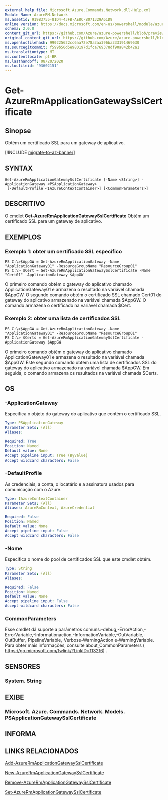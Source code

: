 ```yaml
---
external help file: Microsoft.Azure.Commands.Network.dll-Help.xml
Module Name: AzureRM.Network
ms.assetid: 919B3755-81D4-43FB-AE8C-B071329A61D9
online version: https://docs.microsoft.com/en-us/powershell/module/azurerm.network/get-azurermapplicationgatewaysslcertificate
schema: 2.0.0
content_git_url: https://github.com/Azure/azure-powershell/blob/preview/src/ResourceManager/Network/Commands.Network/help/Get-AzureRmApplicationGatewaySslCertificate.md
original_content_git_url: https://github.com/Azure/azure-powershell/blob/preview/src/ResourceManager/Network/Commands.Network/help/Get-AzureRmApplicationGatewaySslCertificate.md
ms.openlocfilehash: 990225622cc6aa72e78a3aa396ba333191469630
ms.sourcegitcommit: f599b50d5e980197d1fca769378df90a842b42a1
ms.translationtype: MT
ms.contentlocale: pt-BR
ms.lasthandoff: 08/20/2020
ms.locfileid: "93602151"
---
```

# Get-AzureRmApplicationGatewaySslCertificate

## Sinopse
Obtém um certificado SSL para um gateway de aplicativo.

[!INCLUDE [migrate-to-az-banner](../../includes/migrate-to-az-banner.md)]

## SYNTAX

```
Get-AzureRmApplicationGatewaySslCertificate [-Name <String>] -ApplicationGateway <PSApplicationGateway>
 [-DefaultProfile <IAzureContextContainer>] [<CommonParameters>]
```

## DESCRITIVO
O cmdlet **Get-AzureRmApplicationGatewaySslCertificate** Obtém um certificado SSL para um gateway de aplicativo.

## EXEMPLOS

### Exemplo 1: obter um certificado SSL específico
```
PS C:\>$AppGW = Get-AzureRmApplicationGateway -Name "ApplicationGateway01" -ResourceGroupName "ResourceGroup01"
PS C:\> $Cert = Get-AzureRmApplicationGatewaySslCertificate -Name "Cert01" -ApplicationGateway $AppGW
```

O primeiro comando obtém o gateway do aplicativo chamado ApplicationGateway01 e armazena o resultado na variável chamada $AppGW.
O segundo comando obtém o certificado SSL chamado Cert01 do gateway do aplicativo armazenado na variável chamada $AppGW.
O comando armazena o certificado na variável chamada $Cert.

### Exemplo 2: obter uma lista de certificados SSL
```
PS C:\>$AppGW = Get-AzureRmApplicationGateway -Name "ApplicationGateway01" -ResourceGroupName "ResourceGroup01"
PS C:\> $Certs = Get-AzureRmApplicationGatewaySslCertificate -ApplicationGateway $AppGW
```

O primeiro comando obtém o gateway do aplicativo chamado ApplicationGateway01 e armazena o resultado na variável chamada $AppGW.
Este segundo comando obtém uma lista de certificados SSL do gateway do aplicativo armazenado na variável chamada $AppGW.
Em seguida, o comando armazena os resultados na variável chamada $Certs.

## OS

### -ApplicationGateway
Especifica o objeto do gateway do aplicativo que contém o certificado SSL.

```yaml
Type: PSApplicationGateway
Parameter Sets: (All)
Aliases: 

Required: True
Position: Named
Default value: None
Accept pipeline input: True (ByValue)
Accept wildcard characters: False
```

### -DefaultProfile
As credenciais, a conta, o locatário e a assinatura usados para comunicação com o Azure.

```yaml
Type: IAzureContextContainer
Parameter Sets: (All)
Aliases: AzureRmContext, AzureCredential

Required: False
Position: Named
Default value: None
Accept pipeline input: False
Accept wildcard characters: False
```

### -Nome
Especifica o nome do pool de certificados SSL que este cmdlet obtém.

```yaml
Type: String
Parameter Sets: (All)
Aliases: 

Required: False
Position: Named
Default value: None
Accept pipeline input: False
Accept wildcard characters: False
```

### CommonParameters
Esse cmdlet dá suporte a parâmetros comuns:-debug,-ErrorAction,-ErrorVariable,-Informationaction,-InformationVariable,-OutVariable,-OutBuffer,-PipelineVariable,-Verbose-WarningAction e-WarningVariable. Para obter mais informações, consulte about_CommonParameters ( https://go.microsoft.com/fwlink/?LinkID=113216) .

## SENSORES

### System. String

## EXIBE

### Microsoft. Azure. Commands. Network. Models. PSApplicationGatewaySslCertificate

## INFORMA

## LINKS RELACIONADOS

[Add-AzureRmApplicationGatewaySslCertificate](./Add-AzureRmApplicationGatewaySslCertificate.md)

[New-AzureRmApplicationGatewaySslCertificate](./New-AzureRmApplicationGatewaySslCertificate.md)

[Remove-AzureRmApplicationGatewaySslCertificate](./Remove-AzureRmApplicationGatewaySslCertificate.md)

[Set-AzureRmApplicationGatewaySslCertificate](./Set-AzureRmApplicationGatewaySslCertificate.md)


